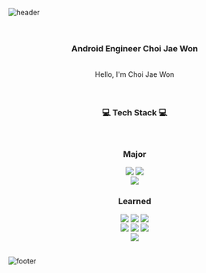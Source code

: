 ![header](https://capsule-render.vercel.app/api?type=waving&&color=gradient&height=100&section=header&fontSize=90)


<div align = "center">
  <br>
  <h3> Android Engineer Choi Jae Won</h3><br>
  Hello, I'm Choi Jae Won<br>
  <br><br>
  
  <h3>💻 Tech Stack 💻</h3>
  <br>
  
  <h3>Major</h3>
  <img src="https://img.shields.io/badge/JAVA-007396?style=flat-square&logo=java&logoColor=white">
  <img src="https://img.shields.io/badge/kotlin-%230095D5.svg?style=flat-square&logo=kotlin&logoColor=white">
  <br>
  <img src="https://img.shields.io/badge/Android%20Studio-3DDC84.svg?style=flat-square&logo=android-studio&logoColor=white">
  
  <h3>Learned</h3>
  <img src="https://img.shields.io/badge/c-%2300599C.svg?style=flat-square&logo=c&logoColor=white"/>
  <img src="https://img.shields.io/badge/c++-%2300599C.svg?style=flat-square&logo=c%2B%2B&logoColor=white"/>
  <img src="https://img.shields.io/badge/python-3670A0?style=flat-square&logo=python&logoColor=ffdd54"/>
  <br>
  <img src="https://img.shields.io/badge/HTML-E34F26?style=flat-square&logo=HTML5&logoColor=white"/>
  <img src="https://img.shields.io/badge/CSS-1572B6?style=flat-square&logo=CSS3&logoColor=white"/>
  <img src="https://img.shields.io/badge/JavaScript-F7DF1E?style=flat-square&logo=JavaScript&logoColor=white"/>
  <br>
  <img src="https://img.shields.io/badge/mysql-%2300f.svg?style=flat-square&logo=mysql&logoColor=white"/>
</div>

<br>

![footer](https://capsule-render.vercel.app/api?type=waving&&color=gradient&height=100&section=footer&fontSize=90)

